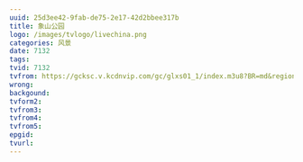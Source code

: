 ```yaml
---
uuid: 25d3ee42-9fab-de75-2e17-42d2bbee317b
title: 象山公园
logo: /images/tvlogo/livechina.png
categories: 风景
date: 7132
tags: 
tvid: 7132
tvfrom: https://gcksc.v.kcdnvip.com/gc/glxs01_1/index.m3u8?BR=md&region=shanghai
wrong:
backgound:
tvform2:
tvfrom3:
tvfrom4:
tvfrom5:
epgid:
tvurl:
---
```

